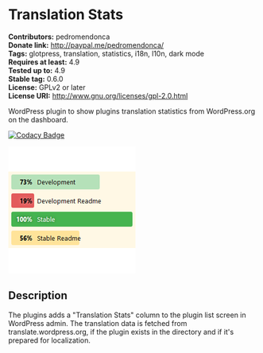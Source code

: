 # Translation Stats #
**Contributors:** pedromendonca  
**Donate link:** http://paypal.me/pedromendonca/  
**Tags:** glotpress, translation, statistics, i18n, l10n, dark mode  
**Requires at least:** 4.9  
**Tested up to:** 4.9  
**Stable tag:** 0.6.0  
**License:** GPLv2 or later  
**License URI:** http://www.gnu.org/licenses/gpl-2.0.html  

WordPress plugin to show plugins translation statistics from WordPress.org on the dashboard.

[![Codacy Badge](https://api.codacy.com/project/badge/Grade/bcd1b44a1d6542e2b75b7b479ce56804)](https://www.codacy.com/app/pedro-mendonca/translation-stats?utm_source=github.com&amp;utm_medium=referral&amp;utm_content=pedro-mendonca/translation-stats&amp;utm_campaign=Badge_Grade)

![Translation Stats](./assets/icon-256x256.png)

## Description ##

The plugins adds a "Translation Stats" column to the plugin list screen in WordPress admin. The translation data is fetched from translate.wordpress.org, if the plugin exists in the directory and if it's prepared for localization.
